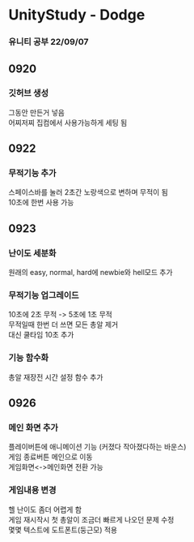 # UnityStudy - Dodge

### 유니티 공부 22/09/07
  
  
## 0920  
### 깃허브 생성  
그동안 만든거 넣음  
어찌저찌 집컴에서 사용가능하게 세팅 됨  
  
  
## 0922  
### 무적기능 추가  
스페이스바를 눌러 2초간 노랑색으로 변하며 무적이 됨  
10초에 한번 사용 가능  
  
  
## 0923  
### 난이도 세분화
원래의 easy, normal, hard에 newbie와 hell모드 추가  
### 무적기능 업그레이드  
10초에 2초 무적 -> 5초에 1초 무적  
무적일때 한번 더 쓰면 모든 총알 제거  
대신 쿨타임 10초 추가  
### 기능 함수화  
총알 재장전 시간 설정 함수 추가  
  
  
## 0926
### 메인 화면 추가  
플레이버튼에 애니메이션 기능 (커졌다 작아졌다하는 바운스)  
게임 종료버튼 메인으로 이동  
게임화면<->메인화면 전환 가능  
### 게임내용 변경  
헬 난이도 좀더 어렵게 함  
게임 재시작시 첫 총알이 조금더 빠르게 나오던 문제 수정  
몇몇 텍스트에 도트폰트(둥근모) 적용  